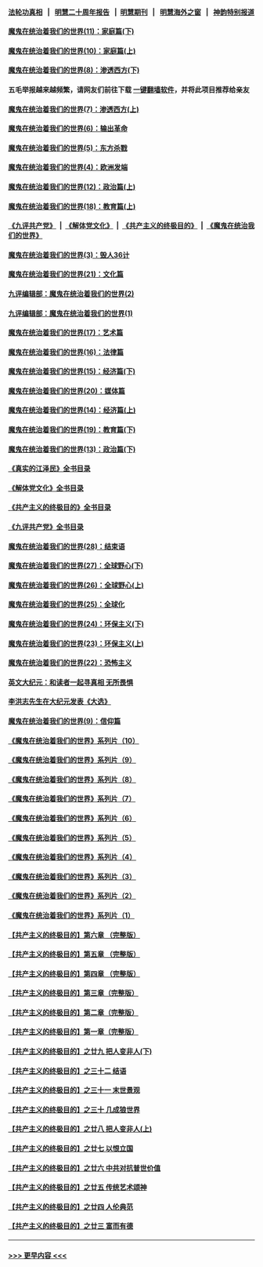#### [法轮功真相](https://github.com/gfw-breaker/truth/blob/master/README.md?t=0) &nbsp;&nbsp;|&nbsp;&nbsp; [明慧二十周年报告](https://github.com/gfw-breaker/mh-reports/blob/master/README.md?t=0) &nbsp;&nbsp;|&nbsp;&nbsp;[明慧期刊](https://github.com/gfw-breaker/mh-qikan) &nbsp;&nbsp;|&nbsp;&nbsp; [明慧海外之窗](https://github.com/gfw-breaker/mh-news/blob/master/README.md?t=0) &nbsp;&nbsp;|&nbsp;&nbsp; [神韵特别报道](https://github.com/gfw-breaker/mh-news/blob/master/shenyun.md?t=0)
#### [魔鬼在统治着我们的世界(11)：家庭篇(下)](../pages/nsc422/n10440961.md?t=12030501) 
#### [魔鬼在统治着我们的世界(10)：家庭篇(上)](../pages/nsc422/n10435448.md?t=12030501) 
#### [魔鬼在统治着我们的世界(8)：渗透西方(下)](../pages/nsc422/n10429603.md?t=12030501) 
#### 五毛举报越来越频繁，请网友们前往下载 [一键翻墙软件](https://github.com/gfw-breaker/ssr-accounts)，并将此项目推荐给亲友
#### [魔鬼在统治着我们的世界(7)：渗透西方(上)](../pages/nsc422/n10426013.md?t=12030501) 
#### [魔鬼在统治着我们的世界(6)：输出革命](../pages/nsc422/n10421536.md?t=12030501) 
#### [魔鬼在统治着我们的世界(5)：东方杀戮](../pages/nsc422/n10417707.md?t=12030501) 
#### [魔鬼在统治着我们的世界(4)：欧洲发端](../pages/nsc422/n10414890.md?t=12030501) 
#### [魔鬼在统治着我们的世界(12)：政治篇(上)](../pages/nsc422/n10444576.md?t=12030501) 
#### [魔鬼在统治着我们的世界(18)：教育篇(上)](../pages/nsc422/n10526970.md?t=12030501) 
#### [《九评共产党》](https://github.com/begood0513/9ping.md/blob/master/README.md) &nbsp;|&nbsp; [《解体党文化》](../../../../jtdwh.md/blob/master/README.md)  &nbsp;|&nbsp; [《共产主义的终极目的》](../../../../gczydzjmd.md/blob/master/README.md) &nbsp;|&nbsp; [《魔鬼在统治我们的世界》](../../../../mgztzwmdsj.md/blob/master/README.md) 
#### [魔鬼在统治着我们的世界(3)：毁人36计](../pages/nsc422/n10411583.md?t=12030501) 
#### [魔鬼在统治着我们的世界(21)：文化篇](../pages/nsc422/n10597706.md?t=12030501) 
#### [九评编辑部：魔鬼在统治着我们的世界(2)](../pages/nsc422/n10410036.md?t=12030501) 
#### [九评编辑部：魔鬼在统治着我们的世界(1)](../pages/nsc422/n10406825.md?t=12030501) 
#### [魔鬼在统治着我们的世界(17)：艺术篇](../pages/nsc422/n10499093.md?t=12030501) 
#### [魔鬼在统治着我们的世界(16)：法律篇](../pages/nsc422/n10485969.md?t=12030501) 
#### [魔鬼在统治着我们的世界(15)：经济篇(下)](../pages/nsc422/n10469975.md?t=12030501) 
#### [魔鬼在统治着我们的世界(20)：媒体篇](../pages/nsc422/n10586579.md?t=12030501) 
#### [魔鬼在统治着我们的世界(14)：经济篇(上)](../pages/nsc422/n10457370.md?t=12030501) 
#### [魔鬼在统治着我们的世界(19)：教育篇(下)](../pages/nsc422/n10564808.md?t=12030501) 
#### [魔鬼在统治着我们的世界(13)：政治篇(下)](../pages/nsc422/n10448270.md?t=12030501) 
#### [《真实的江泽民》全书目录](../pages/nsc422/n13721399.md?t=12030501) 
#### [《解体党文化》全书目录](../pages/nsc422/n13721157.md?t=12030501) 
#### [《共产主义的终极目的》全书目录](../pages/nsc422/n13721048.md?t=12030501) 
#### [《九评共产党》全书目录](../pages/nsc422/n13708085.md?t=12030501) 
#### [魔鬼在统治着我们的世界(28)：结束语](../pages/nsc422/n10936246.md?t=12030501) 
#### [魔鬼在统治着我们的世界(27)：全球野心(下)](../pages/nsc422/n10928319.md?t=12030501) 
#### [魔鬼在统治着我们的世界(26)：全球野心(上)](../pages/nsc422/n10900318.md?t=12030501) 
#### [魔鬼在统治着我们的世界(25)：全球化](../pages/nsc422/n10788205.md?t=12030501) 
#### [魔鬼在统治着我们的世界(24)：环保主义(下)](../pages/nsc422/n10695307.md?t=12030501) 
#### [魔鬼在统治着我们的世界(23)：环保主义(上)](../pages/nsc422/n10688613.md?t=12030501) 
#### [魔鬼在统治着我们的世界(22)：恐怖主义](../pages/nsc422/n10614727.md?t=12030501) 
#### [英文大纪元：和读者一起寻真相 无所畏惧](../pages/nsc422/n12542027.md?t=12030501) 
#### [李洪志先生在大纪元发表《大选》](../pages/nsc422/n12534746.md?t=12030501) 
#### [魔鬼在统治着我们的世界(9)：信仰篇](../pages/nsc422/n10432159.md?t=12030501) 
#### [《魔鬼在统治着我们的世界》系列片（10）](../pages/nsc422/n12292670.md?t=12030501) 
#### [《魔鬼在统治着我们的世界》系列片（9）](../pages/nsc422/n12290859.md?t=12030501) 
#### [《魔鬼在统治着我们的世界》系列片（8）](../pages/nsc422/n12287445.md?t=12030501) 
#### [《魔鬼在统治着我们的世界》系列片（7）](../pages/nsc422/n12283425.md?t=12030501) 
#### [《魔鬼在统治着我们的世界》系列片（6）](../pages/nsc422/n12282314.md?t=12030501) 
#### [《魔鬼在统治着我们的世界》系列片（5）](../pages/nsc422/n12281419.md?t=12030501) 
#### [《魔鬼在统治着我们的世界》系列片（4）](../pages/nsc422/n12274024.md?t=12030501) 
#### [《魔鬼在统治着我们的世界》系列片（3）](../pages/nsc422/n12271322.md?t=12030501) 
#### [《魔鬼在统治着我们的世界》系列片（2）](../pages/nsc422/n12269049.md?t=12030501) 
#### [《魔鬼在统治着我们的世界》系列片（1）](../pages/nsc422/n12267575.md?t=12030501) 
#### [【共产主义的终极目的】第六章 （完整版）](../pages/nsc422/n11428913.md?t=12030501) 
#### [【共产主义的终极目的】第五章 （完整版）](../pages/nsc422/n11428912.md?t=12030501) 
#### [【共产主义的终极目的】第四章 （完整版）](../pages/nsc422/n11428907.md?t=12030501) 
#### [【共产主义的终极目的】第三章（完整版）](../pages/nsc422/n11428848.md?t=12030501) 
#### [【共产主义的终极目的】第二章（完整版）](../pages/nsc422/n11428831.md?t=12030501) 
#### [【共产主义的终极目的】第一章（完整版）](../pages/nsc422/n11417651.md?t=12030501) 
#### [【共产主义的终极目的】之廿九 把人变非人(下)](../pages/nsc422/n11344140.md?t=12030501) 
#### [【共产主义的终极目的】之三十二 结语](../pages/nsc422/n11360535.md?t=12030501) 
#### [【共产主义的终极目的】之三十一 末世景观](../pages/nsc422/n11351129.md?t=12030501) 
#### [【共产主义的终极目的】之三十 几成狼世界](../pages/nsc422/n11348280.md?t=12030501) 
#### [【共产主义的终极目的】之廿八 把人变非人(上)](../pages/nsc422/n11340492.md?t=12030501) 
#### [【共产主义的终极目的】之廿七 以恨立国](../pages/nsc422/n11336944.md?t=12030501) 
#### [【共产主义的终极目的】之廿六 中共对抗普世价值](../pages/nsc422/n11324785.md?t=12030501) 
#### [【共产主义的终极目的】之廿五 传统艺术颂神](../pages/nsc422/n11296396.md?t=12030501) 
#### [【共产主义的终极目的】之廿四 人伦典范](../pages/nsc422/n11296397.md?t=12030501) 
#### [【共产主义的终极目的】之廿三 富而有德](../pages/nsc422/n11283598.md?t=12030501) 

----
#### [ >>> 更早内容 <<< ](../indexes/nsc422-earlier.md)
